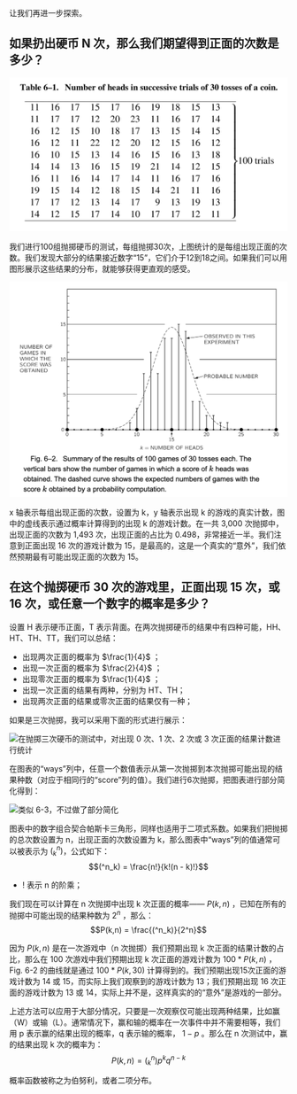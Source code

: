 让我们再进一步探索。

## 如果扔出硬币 N 次，那么我们期望得到正面的次数是多少？

![结果统计表——在100组抛掷硬币的测试中每组进行30次抛掷，统计每组出现正面的次数](/assets/volume-1/fig-table-6-1.png)

我们进行100组抛掷硬币的测试，每组抛掷30次，上图统计的是每组出现正面的次数。我们发现大部分的结果接近数字“15”，它们介于12到18之间。如果我们可以用图形展示这些结果的分布，就能够获得更直观的感受。

![table-6-1 的结果分布图](/assets/volume-1/fig-6-2.png)

x 轴表示每组出现正面的次数，设置为 k，y 轴表示出现 k 的游戏的真实计数，图中的虚线表示通过概率计算得到的出现 k 的游戏计数。在一共 3,000 次抛掷中，出现正面的次数为 1,493 次，出现正面的占比为 0.498，非常接近一半。我们注意到正面出现 16 次的游戏计数为 15，是最高的，这是一个真实的“意外”，我们依然预期最有可能出现正面的次数为 15。

## 在这个抛掷硬币 30 次的游戏里，正面出现 15 次，或 16 次，或任意一个数字的概率是多少？
设置 H 表示硬币正面，T 表示背面。在两次抛掷硬币的结果中有四种可能，HH、HT、TH、TT，我们可以总结：
- 出现两次正面的概率为 $\frac{1}{4}$ ；
- 出现一次正面的概率为 $\frac{2}{4}$ ；
- 出现零次正面的概率为 $\frac{1}{4}$ ；
- 出现一次正面的结果有两种，分别为 HT、TH；
- 出现两次正面的结果或零次正面的结果仅有一种；

如果是三次抛掷，我可以采用下面的形式进行展示：

![在抛掷三次硬币的测试中，对出现 0 次、1 次、2 次或 3 次正面的结果计数进行统计](/assets/volume-1/fig-table-6-3.png)

在图表的“ways”列中，任意一个数值表示从第一次抛掷到本次抛掷可能出现的结果种数（对应于相同行的“score”列的值）。我们进行6次抛掷，把图表进行部分简化得到：

![类似 6-3，不过做了部分简化](/assets/volume-1/fig-table-6-4.png)

图表中的数字组合契合帕斯卡三角形，同样也适用于二项式系数。如果我们把抛掷的总次数设置为 n，出现正面的次数设置为 k，那么图表中“ways”列的值通常可以被表示为 $(^n_k)$，公式如下：
$$(^n_k) = \frac{n!}{k!(n - k)!}$$

- ! 表示 n 的阶乘；

我们现在可以计算在 n 次抛掷中出现 k 次正面的概率—— $P(k,n)$ ，已知在所有的抛掷中可能出现的结果种数为 $2^n$ ，那么：
$$P(k,n) = \frac{(^n_k)}{2^n}$$

因为 $P(k,n)$ 是在一次游戏中（n 次抛掷）我们预期出现 k 次正面的结果计数的占比，那么在 100 次游戏中我们预期出现 k 次正面的游戏计数为 $100 * P(k,n)$ ，Fig. 6-2 的曲线就是通过 $100 * P(k,30)$ 计算得到的。我们预期出现15次正面的游戏计数为 14 或 15，而实际上我们观察到的游戏计数为 13；我们预期出现 16 次正面的游戏计数为 13 或 14，实际上并不是，这样真实的的“意外”是游戏的一部分。

上述方法可以应用于大部分情况，只要是一次观察仅可能出现两种结果，比如赢（W）或输（L）。通常情况下，赢和输的概率在一次事件中并不需要相等，我们用 p 表示赢的结果出现的概率，q 表示输的概率， $1 - p$ 。那么在 n 次测试中，赢的结果出现 k 次的概率为：
$$P(k,n) = (^n_k)p^kq^{n-k}$$

概率函数被称之为伯努利，或者二项分布。
